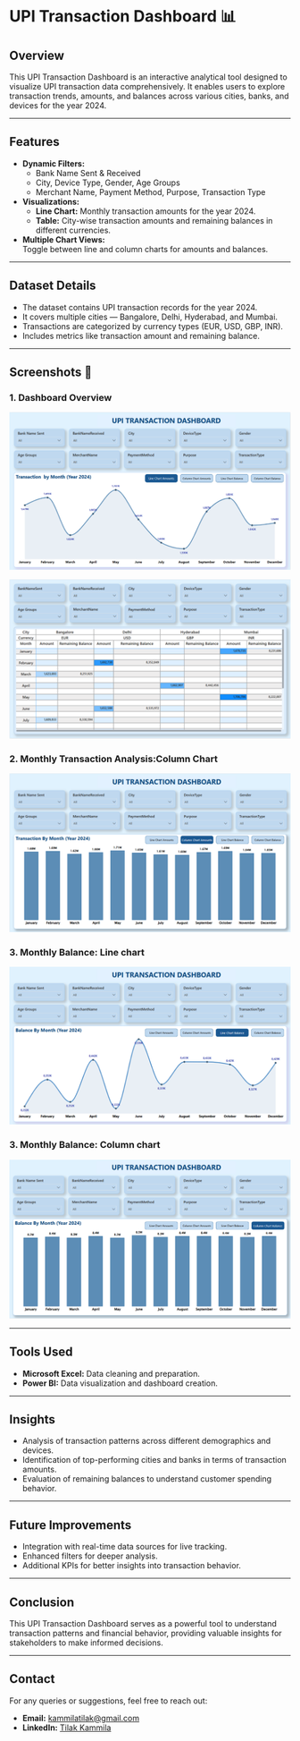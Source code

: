 # UPI Transaction Dashboard 📊

## Overview
This UPI Transaction Dashboard is an interactive analytical tool designed to visualize UPI transaction data comprehensively. It enables users to explore transaction trends, amounts, and balances across various cities, banks, and devices for the year 2024.

---

## Features
- **Dynamic Filters:**  
  - Bank Name Sent & Received  
  - City, Device Type, Gender, Age Groups  
  - Merchant Name, Payment Method, Purpose, Transaction Type  
- **Visualizations:**  
  - **Line Chart:** Monthly transaction amounts for the year 2024.  
  - **Table:** City-wise transaction amounts and remaining balances in different currencies.  
- **Multiple Chart Views:**  
  Toggle between line and column charts for amounts and balances.  

---

## Dataset Details
- The dataset contains UPI transaction records for the year 2024.  
- It covers multiple cities — Bangalore, Delhi, Hyderabad, and Mumbai.  
- Transactions are categorized by currency types (EUR, USD, GBP, INR).  
- Includes metrics like transaction amount and remaining balance.  

---

## Screenshots 📸
### 1. Dashboard Overview  
![Dashboard Overview](https://github.com/kammila-tilak/UPI-Transaction-Dashboard/blob/d52921f2ae42ae0b803eede46828cb31d15fded1/Page%201.png)

![Dashboard Overview](https://github.com/kammila-tilak/UPI-Transaction-Dashboard/blob/d52921f2ae42ae0b803eede46828cb31d15fded1/Page%202.png)


### 2. Monthly Transaction Analysis:Column Chart  
![Monthly Transactions](https://github.com/kammila-tilak/UPI-Transaction-Dashboard/blob/d52921f2ae42ae0b803eede46828cb31d15fded1/page%203.png)

### 3. Monthly Balance: Line chart  
![image-alt](https://github.com/kammila-tilak/UPI-Transaction-Dashboard/blob/d52921f2ae42ae0b803eede46828cb31d15fded1/page%204.png)

### 3. Monthly Balance: Column chart  
![image-alt](https://github.com/kammila-tilak/UPI-Transaction-Dashboard/blob/d52921f2ae42ae0b803eede46828cb31d15fded1/page%205.png)

---

## Tools Used
- **Microsoft Excel:** Data cleaning and preparation.  
- **Power BI:** Data visualization and dashboard creation.  

---

## Insights
- Analysis of transaction patterns across different demographics and devices.  
- Identification of top-performing cities and banks in terms of transaction amounts.  
- Evaluation of remaining balances to understand customer spending behavior.  

---

## Future Improvements
- Integration with real-time data sources for live tracking.  
- Enhanced filters for deeper analysis.  
- Additional KPIs for better insights into transaction behavior.

---

## Conclusion
This UPI Transaction Dashboard serves as a powerful tool to understand transaction patterns and financial behavior, providing valuable insights for stakeholders to make informed decisions.

---

## Contact  
For any queries or suggestions, feel free to reach out:  
- **Email:** [kammilatilak@gmail.com](mailto:kammilatilak@gmail.com)  
- **LinkedIn:** [Tilak Kammila](https://www.linkedin.com/in/tilak-kammila)  
